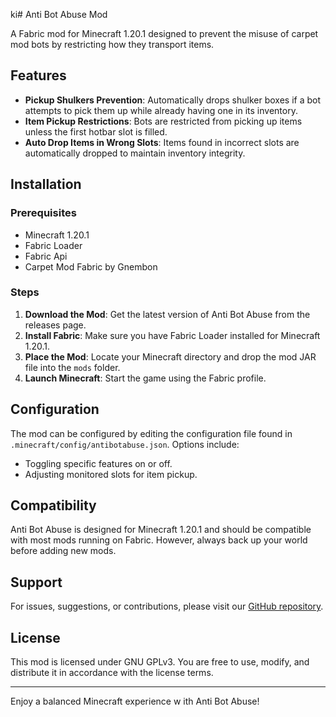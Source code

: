 ki# Anti Bot Abuse Mod

A Fabric mod for Minecraft 1.20.1 designed to prevent the misuse of carpet mod bots by restricting how they transport items.

## Features

- **Pickup Shulkers Prevention**: Automatically drops shulker boxes if a bot attempts to pick them up while already having one in its inventory.
- **Item Pickup Restrictions**: Bots are restricted from picking up items unless the first hotbar slot is filled.
- **Auto Drop Items in Wrong Slots**: Items found in incorrect slots are automatically dropped to maintain inventory integrity.

## Installation

### Prerequisites

- Minecraft 1.20.1
- Fabric Loader
- Fabric Api
- Carpet Mod Fabric by Gnembon

### Steps

1. **Download the Mod**: Get the latest version of Anti Bot Abuse from the releases page.
2. **Install Fabric**: Make sure you have Fabric Loader installed for Minecraft 1.20.1.
3. **Place the Mod**: Locate your Minecraft directory and drop the mod JAR file into the `mods` folder.
4. **Launch Minecraft**: Start the game using the Fabric profile.

## Configuration

The mod can be configured by editing the configuration file found in `.minecraft/config/antibotabuse.json`. Options include:

- Toggling specific features on or off.
- Adjusting monitored slots for item pickup.

## Compatibility

Anti Bot Abuse is designed for Minecraft 1.20.1 and should be compatible with most mods running on Fabric. However, always back up your world before adding new mods.

## Support

For issues, suggestions, or contributions, please visit our [GitHub repository](link-to-repo).

## License

This mod is licensed under GNU GPLv3. You are free to use, modify, and distribute it in accordance with the license terms.

---

Enjoy a balanced Minecraft experience w
ith Anti Bot Abuse!
